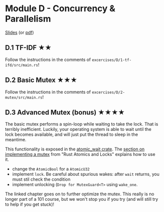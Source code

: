 # Module D - Concurrency & Parallelism 

[Slides](/slides/D/) (or [pdf](/slides/D-concurrency-parallelism.pdf))

## D.1 TF-IDF ★★ 

Follow the instructions in the comments of `excercises/D/1-tf-ifd/src/main.rs`!

## D.2 Basic Mutex ★★★

Follow the instructions in the comments of `excercises/D/2-mutex/src/main.rs`!

## D.3 Advanced Mutex (bonus) ★★★★

The basic mutex performs a spin-loop while waiting to take the lock. That is terribly inefficient. Luckily, your operating system is able to wait until the lock becomes available, and will just put the thread to sleep in the meantime. 

This functionality is exposed in the [atomic_wait crate](https://docs.rs/atomic-wait/latest/atomic_wait/index.html). The [section on implementing a mutex](https://marabos.nl/atomics/building-locks.html#mutex) from "Rust Atomics and Locks" explains how to use it.

- change the `AtomicBool` for a `AtomicU32`
- implement `lock`. Be careful about spurious wakes: after `wait` returns, you must stil check the condition
- implement unlocking (`Drop for MutexGuard<T>` using `wake_one`.

The linked chapter goes on to further optimize the mutex. This really is no longer part of a 101 course, but we won't stop you if you try (and will still try to help if you get stuck)!
